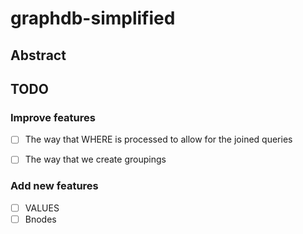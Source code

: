 # graphdb-simplified

## Abstract


## TODO

### Improve features
- [ ] The way that WHERE is processed to allow for the joined queries
- [ ] The way that we create groupings


### Add new features
- [ ] VALUES 
- [ ] Bnodes